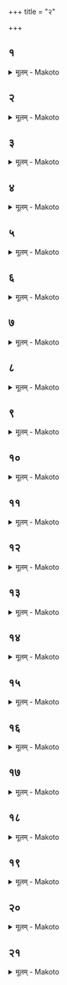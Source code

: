 +++
title = "२"

+++


##  १
<details><summary>मूलम् - Makoto</summary>

अ꣡प वा꣡ एत꣡स्मा꣡त् ।॥  
ते꣡ज इन्द्रियं꣡ वीर्यं᳡ क्रा꣡मति यꣳ꣡ सो꣡मो ऽतिप꣡वत ऊर्ध्वं꣡ चा꣡वा꣡ञ्चं वा꣡ ॥॥
</details>

##  २
<details><summary>मूलम् - Makoto</summary>

त꣡द् आ꣡हुः ।॥  
अ꣡न्नं वा꣡ एत꣡द् ब्रा꣡ह्मण꣡स्य य꣡त् सो꣡मो न꣡ वै꣡ सो꣡मेन ब्रा꣡ह्मणः꣡ सोमवा꣡मी꣡ स꣡ यो꣡ वा꣡ अ꣡लं भू꣡त्यै स꣡न् भू꣡तिं न꣡ प्रा꣡प्नो꣡ति यो꣡ वा꣡लं पशु꣡भ्यः स꣡न् पशू꣡न् न꣡ विन्द꣡ते स꣡ सोमवा꣡मी꣡ पश꣡वो हि꣡ सो꣡म इ꣡ति ॥॥
</details>

##  ३
<details><summary>मूलम् - Makoto</summary>

स꣡ एत꣡म् आ꣡श्विनं꣡ धुम्र꣡म् आ꣡लभेत ।॥  
सा꣡रस्वतं꣡ मेष꣡म् ऐन्द्र꣡म् ऋषभ꣡म् अश्वि꣡नौ वै꣡ देवा꣡नां꣡ भिषजौ꣡ ता꣡भ्या꣡म् एवै᳡नं भिषज्यति स꣡रस्वती भेषजं꣡ त꣡यैवा᳡स्मै भेषजं꣡ करोती꣡न्द्र इन्द्रियं꣡ वीर्यं᳡ ते꣡नैवा᳡स्मिन्न् इन्द्रियं꣡ वीर्यं᳡ दधा꣡ति ॥॥
</details>

##  ४
<details><summary>मूलम् - Makoto</summary>

च꣡क्षुर् वा꣡ अशिवि꣡नौ ते꣡जः ।॥  
य꣡द् आ꣡श्विनो भ꣡वति च꣡क्षुर् एवा᳡स्मिंस् त꣡त् ते꣡जो दधा꣡त्य् अ꣡थो श्रो꣡त्रꣳ समा꣡नꣳ꣡ हि꣡ च꣡क्षुश् च श्रो꣡त्रं च ॥॥
</details>

##  ५
<details><summary>मूलम् - Makoto</summary>

प्रा꣡णः꣡ स꣡रस्वती वीर्य᳡म् ।॥  
य꣡त् सा꣡रस्वतो꣡ भ꣡वति प्रा꣡ण꣡म् एवा᳡स्मिंस् त꣡द् वीर्यं᳡ दधा꣡त्य् अ꣡थो अपा꣡नꣳ꣡ समा꣡नꣳ꣡ हि꣡ प्रा꣡ण꣡श् चा꣡पा꣡न꣡श् च ॥॥
</details>

##  ६
<details><summary>मूलम् - Makoto</summary>

वा꣡ग् इ꣡न्द्रो ब꣡लम् ।॥  
य꣡द् ऐन्द्रो꣡ भ꣡वति वा꣡चम् एवा᳡स्मिंस् त꣡द् ब꣡लं दधा꣡त्य् अ꣡थो म꣡नः समा꣡नꣳ꣡ हि꣡ वा꣡क् च म꣡नश् च ॥॥
</details>

##  ७
<details><summary>मूलम् - Makoto</summary>

आ꣡शिविनी꣡र् अजाः꣡ ।॥  
सा꣡रस्वती꣡र् अ꣡वीर् ऐन्द्री꣡र् गा꣡व इ꣡त्य् आ꣡हुर् य꣡द् एते꣡ पश꣡व आ꣡लभ्य꣡न्त एता꣡भिर् एव꣡ देव꣡ता꣡भिर् एता꣡न्य् अपशू꣡न् अ꣡वरुन्द्धे ॥॥
</details>

##  ८
<details><summary>मूलम् - Makoto</summary>

व꣡डबा꣡नुशिशुर् भवति ।॥  
य꣡श एवै꣡कशफम् अ꣡वरुन्द्ध आ꣡रण्या꣡नां꣡ पशूनां꣡ लो꣡मा꣡नि भवन्त्य् आ꣡रण्या꣡नां꣡ पशूना꣡म् अ꣡वरुद्ध्यै वृकलोमा꣡नि भवत्य् ओ꣡ज एव꣡ जूति꣡म् आ꣡रण्या꣡णां꣡ पशूना꣡म् अ꣡वरुन्द्धे व्या꣡घ्रलोमा꣡नि भवन्ति मन्यु꣡म् एव꣡ रा꣡ज्य꣡म् आ꣡रण्या꣡नां꣡ पशूना꣡म् अ꣡वरुन्द्धे सिꣳहलोमा꣡नि भवन्ति स꣡ह एवे᳡शा꣡म् आ꣡रण्या꣡नां꣡ पशूना꣡म् अ꣡वरुन्द्धे ॥॥
</details>

##  ९
<details><summary>मूलम् - Makoto</summary>

व्रीहिय꣡यश् च श्या꣡मा꣡का꣡श् च भ꣡वन्ति ।॥  
गोधू꣡मा꣡श् च कु꣡वला꣡नि चोपवा꣡का꣡श् च ब꣡दरा꣡णि च य꣡वा꣡श् च कर्क꣡न्धूनि श꣡ष्पा꣡णि च तो꣡क्मा꣡नि चोभ꣡यम् एव꣡ ग्रा꣡म्यं꣡ चा꣡न्नम् आ꣡रण्यं꣡ चा꣡वरुन्द्धे꣡ ऽथो उभ꣡येनैवा꣡न्नेन यथा꣡रूप꣡म् इन्द्रियं꣡ वीर्य᳡म् आ꣡त्म꣡न् धत्ते ॥॥
</details>

##  १०
<details><summary>मूलम् - Makoto</summary>

सी꣡सेन श꣡ष्पा꣡णि क्रीणा꣡ति ।॥  
ऊ꣡र्णा꣡भिस् तो꣡क्मा꣡नि सू꣡त्रैर् व्रीही꣡न् उभ꣡योर् वा꣡ एत꣡द् रूप꣡म् अ꣡यसश् च हि꣡रण्यस्य च य꣡त् सी꣡सम् उभ꣡यꣳ सौत्रा꣡मणी꣡ष्टिश् च पशुबन्ध꣡श् चोभ꣡यस्या꣡वरुद्ध्यै ॥॥
</details>

##  ११
<details><summary>मूलम् - Makoto</summary>

ऊर्णा꣡सूत्रे꣡ण क्रीणा꣡ति ।॥  
त꣡द् वा꣡ एत꣡त् स्त्रीणां꣡ क꣡र्म य꣡द् ऊर्णा꣡सूत्रं꣡ क꣡र्म वा꣡ इन्द्रियं꣡ वीर्यं᳡ त꣡द् एत꣡द् उ꣡त्सन्नꣳ स्त्री꣡षु त꣡द् य꣡द् एवे᳡न्द्रियं꣡ वीर्य᳡म् उ꣡त्सन्नꣳ स्त्री꣡षु त꣡द् एवा꣡वरुन्द्धे ॥॥
</details>

##  १२
<details><summary>मूलम् - Makoto</summary>

त꣡द् धैत꣡द् अन्ये᳡ ऽध्वर्य꣡वः ।॥  
सी꣡सेन क्लीबा꣡च् छ꣡ष्पा꣡णि क्रीणन्ति त꣡त् त꣡द् इ꣡ति न꣡ वा꣡ एष꣡ स्त्री꣡ न꣡ पु꣡मा꣡न् य꣡त् क्लीबो꣡ ने꣡ष्टिर् न꣡ पशुबन्धः꣡ सौत्रा꣡मणी꣡ति व꣡दन्तस् त꣡द् उ त꣡था꣡ न꣡ कुर्या꣡द् उभ꣡यं वै꣡ सौत्रा꣡मणी꣡ष्टिश् च पशुबन्ध꣡श् च व्यृ᳡द्धम् उ वा꣡ एत꣡न् मनुष्ये᳡षु य꣡त् क्लीबो꣡ यज्ञमुख꣡ एव꣡ ते꣡ यज्ञ꣡स्य व्यृ᳡द्धिं दधति ये꣡ त꣡था꣡ कुर्व꣡न्ति सोमविक्रयि꣡ण एव꣡ क्रीणीया꣡त् सो꣡मो वै꣡ सौत्रा꣡मणी꣡ यज्ञमुख꣡ एव꣡ त꣡त् सोमरूपं꣡ करोति यज्ञ꣡स्य स꣡मृद्ध्यै ॥॥
</details>

##  १३
<details><summary>मूलम् - Makoto</summary>

शता꣡तृण्णा꣡ कुम्भी꣡ भवति ।॥  
बहुधे᳡व हि꣡ स꣡ व्य꣡स्रवद् अ꣡थो शतो꣡न्मा꣡नो वै꣡ यज्ञो꣡ यज्ञ꣡म् एवा꣡वरुन्द्धे स꣡तं भवति स꣡देवा꣡वरुन्द्धे च꣡प्यं भवत्य् अन्ना꣡द्यस्यैवा꣡वरुद्ध्यै पवित्रं꣡ भवति पुन꣡न्ति ह्य् ए᳡नं वा꣡लो भवति पा꣡प्मनो꣡ व्या꣡वृत्त्यै सुव꣡र्णꣳ हि꣡रण्यं भवति रूपस्यैवा꣡रुद्ध्यै शत꣡मा꣡नं भवति शता꣡युर् वै꣡ पु꣡रुषः शते꣡न्द्रिय आ꣡युर् एवे᳡न्द्रियं꣡ वीर्य᳡म् आ꣡त्म꣡न् धत्ते ॥॥
</details>

##  १४
<details><summary>मूलम् - Makoto</summary>

आ꣡श्वत्थं पा꣡त्रं भवति ।॥  
अ꣡पचितिम् एवा꣡वरुन्द्ध औ꣡दुम्बरं भवत्य् उ꣡र्जम् एवा꣡वरुन्द्धे नैयग्रो꣡धं भवति स्वधा꣡म् एवा꣡वरुन्द्धे स्या꣡ल्यो भवन्ति पृथिव्या꣡ एवा᳡न्ना꣡द्यम् अ꣡वरुन्द्धे ॥॥
</details>

##  १५
<details><summary>मूलम् - Makoto</summary>

पा꣡ला꣡शा꣡न्य् उपशया꣡नि भवन्ति ।॥  
ब्र꣡ह्म वै꣡ पला꣡शो꣡ ब्र꣡मणैव꣡ स्वर्गं꣡ लोकं꣡ जयत्य् अपा꣡ष्ठिह꣡स्य प꣡त्रे भवतस् त्वि꣡षिम् एव꣡ रा꣡ज्यं꣡ व꣡यसा꣡म् अ꣡वरुन्द्धे ष꣡ट्त्रिꣳशद् एता꣡नि भवन्ति ष꣡ट्त्रिꣳशदक्षरा꣡ वै꣡ बृहती꣡ बा꣡र्हताः꣡ पश꣡वो बृहत्यै᳡वा᳡स्मै पशू꣡न् अ꣡वरुन्द्धे ॥॥
</details>

##  १६
<details><summary>मूलम् - Makoto</summary>

त꣡द् आ꣡हुः ।॥  
अन्यदेव꣡त्याः꣡ पश꣡वो भ꣡वन्त्य् अन्यदेव꣡त्याः꣡ पुरोडा꣡शा꣡ वि꣡लोमैत꣡त् क्रियते कथ꣡म् एत꣡त् स꣡लोम भवती꣡त्य् ऐन्द्रः꣡ पशूना꣡म् उत्तमो꣡ भ꣡वत्य् ऐन्द्रः꣡ पुरोडा꣡शा꣡नां꣡ प्रथम꣡ इन्द्रियं꣡ वै꣡ वीर्य᳡म् इ꣡न्द्र इ꣡न्द्रिये꣡णैवा᳡स्मा꣡ इन्द्रियं꣡ वीर्यꣳ᳡ सं꣡दधा꣡तीन्द्रिये꣡णेन्द्रियं꣡ वीर्य᳡म् अ꣡वरुन्द्धे ॥॥
</details>

##  १७
<details><summary>मूलम् - Makoto</summary>

सा꣡वित्रः꣡ पुरोडा꣡शो भवति ।॥  
सवितृप्र्सूत꣡ता꣡यै वा꣡रुणो꣡ भवति व꣡रुणो वा꣡ एतं꣡ गृह्णा꣡ति यः꣡ पा꣡प्म꣡ना꣡ गृहीतो꣡ भ꣡वति व꣡रुणेनैवै᳡नं वरुण्या᳡न् मुञ्चत्य् अ꣡न्त्यो भवत्य् अन्तत꣡ एवै᳡नं वरुणपा꣡शा꣡त् प्र꣡मुञ्चति ॥॥
</details>

##  १८
<details><summary>मूलम् - Makoto</summary>

ए꣡का꣡दशकपा꣡ल ऐन्द्रो꣡ भवति ।॥  
ए꣡का꣡दशा꣡क्षरा꣡ वै꣡ त्रिष्टु꣡ब् इन्द्रिय꣡म् उ वै꣡ वीर्यं᳡ त्रिष्टु꣡ब् इन्द्रिय꣡स्यैव꣡ वीर्य᳡स्या꣡वरुद्ध्यै ॥॥
</details>

##  १९
<details><summary>मूलम् - Makoto</summary>

द्वा꣡दशकपा꣡लः सा꣡वित्रो꣡ भवति ।॥  
द्वा꣡दश वै꣡ मा꣡साः꣡ संवत्सर꣡स्य संवत्सरं꣡ वा꣡ अन्ना꣡द्यम् अन्वा꣡यत्तꣳ संवत्सरा꣡द् एवा᳡स्मा꣡ अन्न्ना꣡द्यम् अ꣡वरुन्द्धे ॥॥
</details>

##  २०
<details><summary>मूलम् - Makoto</summary>

द꣡शकपा꣡लो वा꣡रुणो꣡ भवति ।॥  
द꣡शा꣡क्षरा꣡ वै꣡ विरा꣡ड् अ꣡न्नं विरा꣡ड् व꣡रुणो꣡ ऽन्नपतिर् व꣡रुणेनैवा᳡स्मा꣡ अ꣡न्नम् अ꣡वरुन्द्धे मध्यत꣡ एतैः꣡ पुरोडा꣡शैः प्र꣡चरति म꣡ध्यं वा꣡ एतेषां꣡ यो꣡निः स्वा꣡द् एवै᳡ना꣡न् यो꣡नेः प्र꣡जनयति ॥॥
</details>

##  २१
<details><summary>मूलम् - Makoto</summary>

व꣡डवा꣡नुशिशुर् द꣡क्षिणा꣡ भवति ।॥  
उभ꣡यं वा꣡ एषा꣡ जनयत्य् अ꣡श्वं चा꣡श्वतरं꣡ चोभ꣡यꣳ सौत्रा꣡मणी꣡ष्टिश् च पशुबन्ध꣡श् चोभ꣡यस्यैवा꣡वरुद्ध्यै ॥॥
</details>